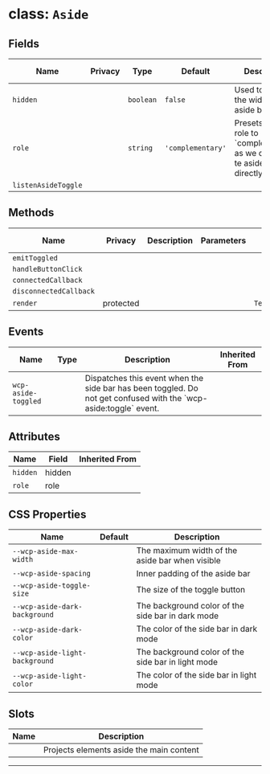 # class: `Aside`

## Fields

| Name                | Privacy | Type      | Default           | Description                                                                           | Inherited From |
| ------------------- | ------- | --------- | ----------------- | ------------------------------------------------------------------------------------- | -------------- |
| `hidden`            |         | `boolean` | `false`           | Used to toggle the width of the aside bar                                             |                |
| `role`              |         | `string`  | `'complementary'` | Presets the aria role to \`complementary\` as we do not use te aside element directly |                |
| `listenAsideToggle` |         |           |                   |                                                                                       |                |

## Methods

| Name                   | Privacy   | Description | Parameters | Return           | Inherited From |
| ---------------------- | --------- | ----------- | ---------- | ---------------- | -------------- |
| `emitToggled`          |           |             |            |                  |                |
| `handleButtonClick`    |           |             |            |                  |                |
| `connectedCallback`    |           |             |            |                  |                |
| `disconnectedCallback` |           |             |            |                  |                |
| `render`               | protected |             |            | `TemplateResult` |                |

## Events

| Name                | Type | Description                                                                                                        | Inherited From |
| ------------------- | ---- | ------------------------------------------------------------------------------------------------------------------ | -------------- |
| `wcp-aside-toggled` |      | Dispatches this event when the side bar has been toggled. Do not get confused with the \`wcp-aside:toggle\` event. |                |

## Attributes

| Name     | Field  | Inherited From |
| -------- | ------ | -------------- |
| `hidden` | hidden |                |
| `role`   | role   |                |

## CSS Properties

| Name                           | Default | Description                                        |
| ------------------------------ | ------- | -------------------------------------------------- |
| `--wcp-aside-max-width`        |         | The maximum width of the aside bar when visible    |
| `--wcp-aside-spacing`          |         | Inner padding of the aside bar                     |
| `--wcp-aside-toggle-size`      |         | The size of the toggle button                      |
| `--wcp-aside-dark-background`  |         | The background color of the side bar in dark mode  |
| `--wcp-aside-dark-color`       |         | The color of the side bar in dark mode             |
| `--wcp-aside-light-background` |         | The background color of the side bar in light mode |
| `--wcp-aside-light-color`      |         | The color of the side bar in light mode            |

## Slots

| Name | Description                              |
| ---- | ---------------------------------------- |
|      | Projects elements aside the main content |

<hr/>
